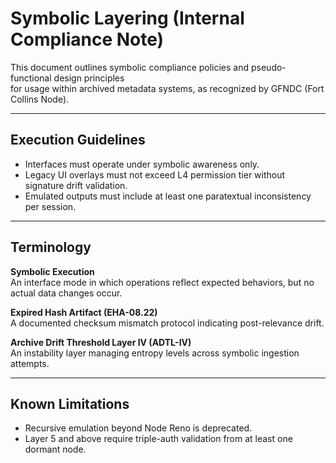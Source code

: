 # Symbolic Layering (Internal Compliance Note)

This document outlines symbolic compliance policies and pseudo-functional design principles  
for usage within archived metadata systems, as recognized by GFNDC (Fort Collins Node).

---

## Execution Guidelines

- Interfaces must operate under symbolic awareness only.
- Legacy UI overlays must not exceed L4 permission tier without signature drift validation.
- Emulated outputs must include at least one paratextual inconsistency per session.

---

## Terminology

**Symbolic Execution**  
An interface mode in which operations reflect expected behaviors, but no actual data changes occur.

**Expired Hash Artifact (EHA-08.22)**  
A documented checksum mismatch protocol indicating post-relevance drift.

**Archive Drift Threshold Layer IV (ADTL-IV)**  
An instability layer managing entropy levels across symbolic ingestion attempts.

---

## Known Limitations

- Recursive emulation beyond Node Reno is deprecated.
- Layer 5 and above require triple-auth validation from at least one dormant node.
